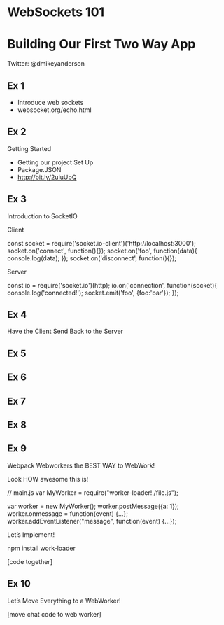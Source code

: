 # WebSockets 101
# Building Our First Two Way App

Twitter: @dmikeyanderson

## Ex 1

* Introduce web sockets
* websocket.org/echo.html


## Ex 2

Getting Started

* Getting our project Set Up
* Package.JSON 
* http://bit.ly/2uiuUbQ



## Ex 3

Introduction to SocketIO


Client

const socket = require('socket.io-client')('http://localhost:3000');
socket.on('connect', function(){});
socket.on('foo', function(data){
   console.log(data);
});
socket.on('disconnect', function(){});


Server

const io = require('socket.io')(http);
io.on('connection', function(socket){
  console.log('connected!');
  socket.emit('foo', {foo:'bar'});
});


## Ex 4

Have the Client Send Back to the Server

## Ex 5

## Ex 6

## Ex 7

## Ex 8

## Ex 9

Webpack Webworkers the BEST WAY to WebWork!

Look HOW awesome this is!

// main.js
var MyWorker = require("worker-loader!./file.js");

var worker = new MyWorker();
worker.postMessage({a: 1});
worker.onmessage = function(event) {...};
worker.addEventListener("message", function(event) {...});

Let’s Implement!

npm install work-loader



[code together]

## Ex 10

Let’s Move Everything to a WebWorker!

[move chat code to web worker]
